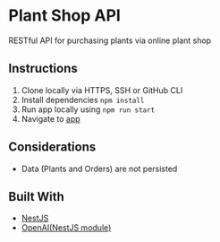 # Plant Shop API
RESTful API for purchasing plants via online plant shop

## Instructions
1. Clone locally via HTTPS, SSH or GitHub CLI
2. Install dependencies `npm install`
3. Run app locally using `npm run start`
4. Navigate to [app](http://localhost:3000/api)

## Considerations
* Data (Plants and Orders) are not persisted

## Built With
* [NestJS](https://nestjs.com/)
* [OpenAI(NestJS module)](https://docs.nestjs.com/openapi/introduction)